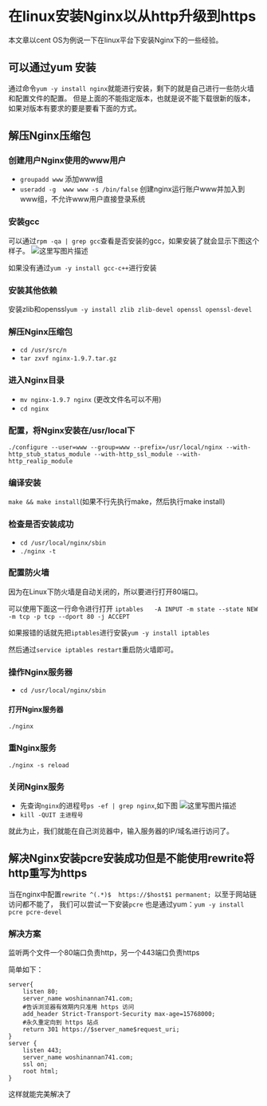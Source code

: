 # 在linux安装Nginx以从http升级到https

本文章以cent OS为例说一下在linux平台下安装Nginx下的一些经验。

## 可以通过yum 安装

通过命令`yum -y install nginx`就能进行安装，剩下的就是自己进行一些防火墙和配置文件的配置。
但是上面的不能指定版本，也就是说不能下载很新的版本，如果对版本有要求的要是要看下面的方式。

## 解压Nginx压缩包

### 创建用户Nginx使用的www用户

- `groupadd www`  添加www组
- `useradd -g  www www -s /bin/false` 创建nginx运行账户www并加入到www组，不允许www用户直接登录系统

### 安装gcc

可以通过`rpm -qa | grep gcc`查看是否安装的gcc，如果安装了就会显示下图这个样子。
![这里写图片描述](http://img.blog.csdn.net/20170521103148285?watermark/2/text/aHR0cDovL2Jsb2cuY3Nkbi5uZXQvd29zaGluYW5uYW43NDE=/font/5a6L5L2T/fontsize/400/fill/I0JBQkFCMA==/dissolve/70/gravity/SouthEast)

如果没有通过`yum -y install gcc-c++`进行安装

### 安装其他依赖

安装zlib和openssl`yum -y install zlib zlib-devel openssl openssl-devel`

### 解压Nginx压缩包

- `cd /usr/src/n`
- `tar zxvf nginx-1.9.7.tar.gz`

### 进入Nginx目录

- `mv nginx-1.9.7 nginx` (更改文件名可以不用)
- `cd nginx`

### 配置，将Nginx安装在/usr/local下

`./configure --user=www --group=www --prefix=/usr/local/nginx --with-http_stub_status_module --with-http_ssl_module --with-http_realip_module`

### 编译安装

`make && make install`(如果不行先执行make，然后执行make install)

### 检查是否安装成功

- `cd /usr/local/nginx/sbin`
- `./nginx -t`

### 配置防火墙

因为在Linux下防火墙是自动关闭的，所以要进行打开80端口。

可以使用下面这一行命令进行打开
`iptables   -A INPUT -m state --state NEW -m tcp -p tcp --dport 80 -j ACCEPT`

如果报错的话就先把`iptables`进行安装`yum -y install iptables`

然后通过`service iptables restart`重启防火墙即可。

### 操作Nginx服务器

- `cd /usr/local/nginx/sbin`


#### 打开Nginx服务器

`./nginx`

### 重Nginx服务

`./nginx -s reload`

### 关闭Nginx服务

- 先查询`nginx`的进程号`ps -ef | grep nginx`,如下图
![这里写图片描述](http://img.blog.csdn.net/20170521103254001?watermark/2/text/aHR0cDovL2Jsb2cuY3Nkbi5uZXQvd29zaGluYW5uYW43NDE=/font/5a6L5L2T/fontsize/400/fill/I0JBQkFCMA==/dissolve/70/gravity/SouthEast)
- `kill -QUIT 主进程号`


就此为止，我们就能在自己浏览器中，输入服务器的IP/域名进行访问了。

## 解决Nginx安装pcre安装成功但是不能使用rewrite将http重写为https

当在nginx中配置`rewrite ^(.*)$  https://$host$1 permanent; `以至于网站链访问都不能了，
我们可以尝试一下安装`pcre` 也是通过yum：`yum -y install pcre pcre-devel`

### 解决方案

监听两个文件一个80端口负责http，另一个443端口负责https

简单如下：
```shell
server{
    listen 80;
    server_name woshinannan741.com;
    #告诉浏览器有效期内只准用 https 访问
    add_header Strict-Transport-Security max-age=15768000;
    #永久重定向到 https 站点
    return 301 https://$server_name$request_uri;
}
server {
    listen 443;
    server_name woshinannan741.com;
    ssl on;
    root html;
}
```

这样就能完美解决了